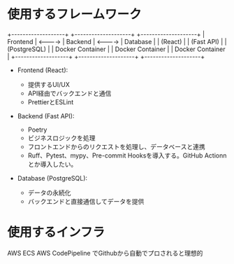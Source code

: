 
# 使用するフレームワーク
+-------------------+         +--------------------+         +--------------------+
|    Frontend       |  <----> |      Backend       |  <----> |     Database       |
|    (React)        |         |   (Fast API)       |         |  (PostgreSQL)      |
| Docker Container  |         | Docker Container   |         | Docker Container   |
+-------------------+         +--------------------+         +--------------------+

- Frontend (React):
  - 提供するUI/UX
  - API経由でバックエンドと通信
  - PrettierとESLint

- Backend (Fast API):
  - Poetry
  - ビジネスロジックを処理
  - フロントエンドからのリクエストを処理し、データベースと連携
  - Ruff、Pytest、mypy、Pre-commit Hooksを導入する。GitHub Actionnとか導入したい。

- Database (PostgreSQL):
  - データの永続化
  - バックエンドと直接通信してデータを提供

# 使用するインフラ
AWS ECS
AWS CodePipeline でGithubから自動でプロされると理想的

